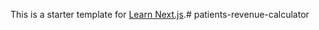 This is a starter template for [Learn Next.js](https://nextjs.org/learn).# patients-revenue-calculator
